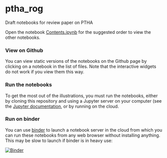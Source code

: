 # ptha_rog
Draft notebooks for review paper on PTHA

Open the notebook [Contents.ipynb](Contents.ipynb) 
for the suggested order to view the other notebooks.

### View on Github

You can view static versions of the notebooks on the Github page by clicking
on a notebook in the list of files.  Note that the interactive widgets do not
work if you view them this way.

### Run the notebooks

To get the most out of the illustrations, you must run the notebooks, either
by cloning this repository and using a Jupyter server on your computer (see
the [Jupyter documentation](http://jupyter.org/), or by running on the
cloud.

### Run on binder

You can use [binder](http://mybinder.org) to launch a notebook server in the
cloud from which you can run these notebooks from any web browser without
installing anything.  This may be slow to launch if binder is in heavy use:

[![Binder](http://mybinder.org/badge.svg)](http://mybinder.org:/repo/rjleveque/ptha_rog)
